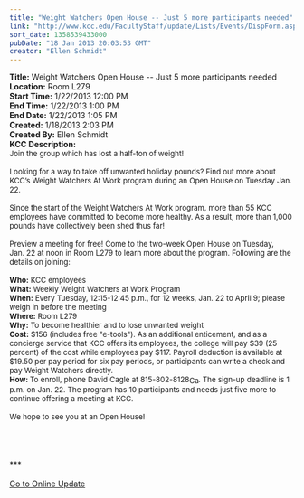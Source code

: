 ```yaml
---
title: "Weight Watchers Open House -- Just 5 more participants needed"
link: "http://www.kcc.edu/FacultyStaff/update/Lists/Events/DispForm.aspx?ID=346"
sort_date: 1358539433000
pubDate: "18 Jan 2013 20:03:53 GMT"
creator: "Ellen Schmidt"
---
```


<div><b>Title:</b> Weight Watchers Open House -- Just 5 more participants needed</div>
<div><b>Location:</b> Room L279</div>
<div><b>Start Time:</b> 1/22/2013 12:00 PM</div>
<div><b>End Time:</b> 1/22/2013 1:00 PM</div>
<div><b>End Date:</b> 1/22/2013 1:05 PM</div>
<div><b>Created:</b> 1/18/2013 2:03 PM</div>
<div><b>Created By:</b> Ellen Schmidt</div>
<div><b>KCC Description:</b> <div class="ExternalClassA43196FDA4CA4FD7A0C596314C6C802E">
<div>
<div><font size="2">Join the group which has lost a half-ton of weight!<br />    <br />Looking for a way to take off unwanted holiday pounds? Find out more about KCC’s Weight Watchers At Work program during an Open House on Tuesday Jan. 22.<br /> <br />Since the start of the Weight Watchers At Work program, more than 55 KCC employees have committed to become more healthy. As a result, more than 1,000 pounds have collectively been shed thus far! <br /> <br />Preview a meeting for free! Come to the two-week Open House on Tuesday, Jan. 22 at noon in Room L279 to learn more about the program. Following are the details on joining:<br /> <br /><strong>Who:</strong> KCC employees <br /><strong>What:</strong> Weekly Weight Watchers at Work Program <br /><strong>When:</strong> Every Tuesday, 12:15-12:45 p.m., for 12 weeks, Jan. 22 to April 9; please weigh in before the meeting<br /><strong>Where:</strong> Room L279 <br /><strong>Why:</strong> To become healthier and to lose unwanted weight <br /><strong>Cost:</strong> $156 (includes free &quot;e-tools&quot;). As an additional enticement, and as a concierge service that KCC offers its employees, the college will pay $39 (25 percent) of the cost while employees pay $117. Payroll deduction is available at $19.50 per pay period for six pay periods, or participants can write a check and pay Weight Watchers directly.<br /><strong>How: </strong>To enroll, phone David Cagle at <span style="white-space:nowrap" class="baec5a81-e4d6-4674-97f3-e9220f0136c1">815-802-8128<a style="border-bottom:medium none;position:static !important;border-left:medium none;margin:0px;width:16px;bottom:0px;display:inline;white-space:nowrap;float:none;height:16px;vertical-align:middle;overflow:hidden;border-top:medium none;top:0px;cursor:hand;right:0px;border-right:medium none;left:0px" title="Call: 815-802-8128" href="#"><img style="border-bottom:medium none;position:static !important;border-left:medium none;margin:0px;width:16px;bottom:0px;display:inline;white-space:nowrap;float:none;height:16px;vertical-align:middle;overflow:hidden;border-top:medium none;top:0px;cursor:hand;right:0px;border-right:medium none;left:0px" title="Call: 815-802-8128" /></a></span>. The sign-up deadline is 1 p.m. on Jan. 22. The program has 10 participants and needs just five more to continue offering a meeting at KCC.<br /> <br />We hope to see you at an Open House!<br /></font></div>
<div><font size="2"></font> </div>
<div>
<div>
<div> </div>
<div> </div>
<div> </div>
<div>
<div>***</div>
<div> </div>
<div><a href="/FacultyStaff/update/Pages/dailyupdate.aspx">Go to Online Update</a></div></div></div></div></div></div></div>
